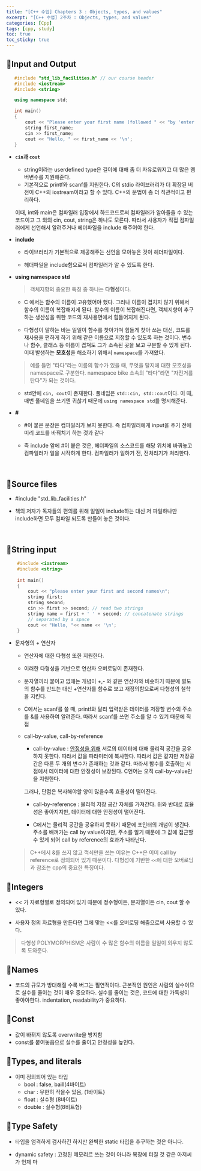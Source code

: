 ```yaml
---
title: "[C++ 수업] Chapters 3 : Objects, types, and values"
excerpt: "[C++ 수업] 2주차 : Objects, types, and values"
categories: [Cpp]
tags: [cpp, study]
toc: true
toc_sticky: true
---
```


## 🚀Input and Output

 ```cpp
    #include "std_lib_facilities.h" // our course header
    #include <iostream>
    #include <string>

    using namespace std;

    int main()
    {
        cout << "Please enter your first name (followed " << "by 'enter'):\n";
        string first_name;
        cin >> first_name;
        cout << "Hello, " << first_name << '\n';
    }
 ```  

+ **`cin`과 `cout`**
    + string이라는 userdefined type은 길이에 대해 좀 더 자유로워지고 더 많은 멤버변수를 지원해준다. 
    + 기본적으로 printf와 scanf를 지원한다. C의 stdio 라이브러리가 더 확장된 버전이 C++의 iostream이라고 할 수 있다. C++의 문법이 좀 더 직관적이고 편리하다.  

    이때, int와 main은 컴파일러 입장에서 하드코드로써 컴파일러가 알아들을 수 있는 코드이고 그 외의 cin, cout, string은 하나도 모른다. 따라서 사용자가 직접 컴파일러에게 선언해서 알려주거나 헤더파일을 include 해주어야 한다.  

+ **include**
    + 라이브러리가 기본적으로 제공해주는 선언을 모아놓은 것이 헤더파일이다. 
    
    + 헤더파일을 include함으로써 컴파일러가 알 수 있도록 한다. 

+ **using namespace std**
    > 객체지향의 중요한 특징 중 하나는 **다형성**이다.  

    + C 에서는 함수의 이름이 고유했어야 했다. 그러나 이름이 겹치지 않기 위해서 함수의 이름이 복잡해지게 된다. 함수의 이름이 복잡해진다면, 객체지향이 추구하는 생산성을 위한 코드의 재사용면에서 힘들어지게 된다. 
    
    + 다형성이 말하는 바는 일일이 함수를 찾아가며 힘들게 찾아 쓰는 대신, 코드를 재사용을 편하게 하기 위해 같은 이름으로 지정할 수 있도록 하는 것이다. 변수나 함수, 클래스 등 이름이 겹쳐도 그가 소속된 곳을 보고 구분할 수 있게 된다. 이때 발생하는 **모호성**을 해소하기 위해서 `namespace`를 가져왔다.   
    
    > 예를 들면 "타다"라는 이름의 함수가 있을 때, 무엇을 탈지에 대한 모호성을 namespace로 구분한다. namespace bike 소속의 "타다"라면 "자전거를 탄다"가 되는 것이다. 

    + std안에 `cin, cout`이 존재한다. 풀네임은 `std::cin, std::cout`이다. 이 때, 매번 풀네임을 쓰기엔 귀찮기 때문에 `using namespace std`를 명시해준다. 

+ **#**
    + #이 붙은 문장은 컴파일러가 보지 못한다. 즉 컴파일러에게 input을 주기 전에 미리 코드를 바꿔치기 하는 것과 같다

    + 즉 include 앞에 #이 붙은 것은, 헤더파일의 소스코드를 해당 위치에 바꿔놓고 컴파일러가 일을 시작하게 한다. 컴파일러가 일하기 전, 전처리기가 처리한다. 

<br/>

## 🚀Source files

+ #include "std_lib_facilities.h"

+ 책의 저자가 독자들의 편의를 위해 일일이 include하는 대신 저 파일하나만 include하면 모두 컴파일 되도록 만들어 놓은 것이다.

<br/>

## 🚀String input

```cpp
    #include <iostream>
    #include <string>
    
    int main()
    {
        cout << "please enter your first and second names\n";
        string first;
        string second;
        cin >> first >> second; // read two strings
        string name = first + ' ' + second; // concatenate strings
        // separated by a space
        cout << "Hello, "<< name << '\n';
    }

```

+ 문자형의 + 연산자

    + 연산자에 대한 다형성 또한 지원한다.
    + 이러한 다형성을 기반으로 연산자 오버로딩이 존재한다.
    + 문자열끼리 붙이고 없애는 개념이 +,- 와 같은 연산자와 비슷하기 때문에 별도의 함수를 만드는 대신 +연산자를 함수로 보고 재정의함으로써 다형성의 철학을 지킨다.

    + C에서는 scanf를 쓸 때, printf와 달리 입력받은 데이터를 저장할 변수의 주소를 &를 사용하여 알려준다. 따라서 scanf를 쓰면 주소를 알 수 있기 때문에 직접 

    + call-by-value, call-by-reference
        +  call-by-value : <u>안정성을 위해</u> 서로의 데이터에 대해 물리적 공간을 공유하지 못한다. 따라서 값을 파라미터에 복사한다. 따라서 값은 같지만 저장공간은 다른 두 개의 변수가 존재하는 것과 같다. 따라서 함수를 호출하는 시점에서 데이터에 대한 안정성이 보장된다. C언어는 오직 call-by-value만을 지원한다.   

        그러나, 단점은 복사해야할 양이 많을수록 효율성이 떨어진다.

        + call-by-reference : 물리적 저장 공간 자체를 가져간다. 위와 반대로 효율성은 좋아지지만, 데이터에 대한 안정성이 떨어진다.  
    
        + C에서는 물리적 공간을 공유하지 못하기 때문에 포인터의 개념이 생긴다. 주소를 배껴가는 call by value이지만, 주소를 알기 때문에 그 값에 접근할 수 있게 되어 call by reference의 효과가 나타난다. 

    > C++에서 &를 쓰지 않고 꺽쇠만을 쓰는 이유는 C++은 이미 call by reference로 정의되어 있기 때문이다. 다형성에 기반한 `<<`에 대한 오버로딩과 참조는 cpp의 중요한 특징이다. 


## 🚀Integers

+ << 가 자료형별로 정의되어 있기 때문에 정수형이든, 문자열이든 cin, cout 할 수 있다.

+ 사용자 정의 자료형을 만든다면 그에 맞는 <<를 오버로딩 해줌으로써 사용할 수 있다.

> 다형성 POLYMORPHISM은 사람이 수 많은 함수의 이름을 일일이 외우지 않도록 도와준다. 

## 🚀Names 

+ 코드의 규모가 방대해질 수록 버그는 필연적이다. 근본적인 원인은 사람의 실수이므로 실수를 줄이는 것이 매우 중요하다. 실수를 줄이는 것은, 코드에 대한 가독성이 좋아야한다.
indentation, readability가 중요하다. 

## 🚀Const

+ 값이 바뀌지 않도록 overwrite을 방지함
+ const를 붙여놓음으로 실수를 줄이고 안정성을 높인다.


## 🚀Types, and literals

+ 이미 정의되어 있는 타입
    + bool : false, baill(4바이트)
    + char : 무한히 작을수 있음, (1바이트}
    + float : 실수형 (8바이트)
    + double : 실수형(8비트형)
    


## 🚀Type Safety

 + 타입을 엄격하게 검사하긴 하지만 완벽한 static 타입을 추구하는 것은 아니다. 

 + dynamic safety : 고정된 메모리르 쓰는 것이 아니라 복장에 터질 것 같은 아저씨가 언제 마
